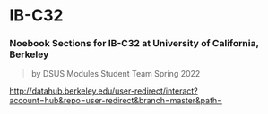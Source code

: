 # IB-C32
### Noebook Sections for IB-C32 at University of California, Berkeley
> by DSUS Modules Student Team Spring 2022 

http://datahub.berkeley.edu/user-redirect/interact?account=hub&repo=user-redirect&branch=master&path=
